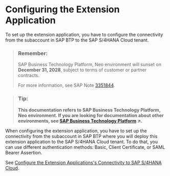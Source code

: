 <!-- loio4aa230fd28bc4415889ee7bce5e405aa -->

# Configuring the Extension Application

To set up the extension application, you have to configure the connectivity from the subaccount in SAP BTP to the SAP S/4HANA Cloud tenant.

> ### Remember:  
> SAP Business Technology Platform, Neo environment will sunset on **December 31, 2028**, subject to terms of customer or partner contracts.
> 
> For more information, see SAP Note [3351844](https://me.sap.com/notes/3351844).

> ### Tip:  
> **This documentation refers to SAP Business Technology Platform, Neo environment. If you are looking for documentation about other environments, see [SAP Business Technology Platform](https://help.sap.com/viewer/65de2977205c403bbc107264b8eccf4b/Cloud/en-US/6a2c1ab5a31b4ed9a2ce17a5329e1dd8.html "SAP Business Technology Platform (SAP BTP) is an integrated offering comprised of the following technology portfolios: application development; process automation; integration; data, analytics, and enterprise planning; artificial intelligence. The platform offers users the ability to turn data into business value, compose end-to-end business processes, connect entire IT landscapes, and personalize, build and extend SAP applications. This reduces the overall total cost of ownership maintaining SAP landscapes and third-party software across end-to-end business processes.") :arrow_upper_right:.**

When configuring the extension application, you have to set up the connectivity from the subaccount in SAP BTP where you will deploy this extension application to the SAP S/4HANA Cloud tenant. To do that, you can use different authentication methods: Basic, Client Certificate, or SAML Bearer Assertion.

See [Configure the Extension Applications's Connectivity to SAP S/4HANA Cloud](configure-the-extension-applications-s-connectivity-to-sap-s-4hana-cloud-672dfbd.md).

